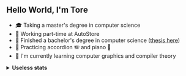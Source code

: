 ## Hello World, I'm Tore

+ 🎓 Taking a master's degree in computer science
+ 🏢 Working part-time at AutoStore
+ 🎉 Finished a bachelor's degree in computer science ([thesis here](https://ntnuopen.ntnu.no/ntnu-xmlui/handle/11250/2778054))
+ 🎼 Practicing accordion 🪗 and piano 🎹
+ 🌱 I'm currently learning computer graphics and compiler theory

<details>
<summary><strong>Useless stats</strong></summary>

![GitHub stats](https://github-readme-stats.vercel.app/api?username=toberge&show_icons=true&theme=vue)

![Language stats](https://github-readme-stats.vercel.app/api/top-langs/?username=toberge&langs_count=10&layout=compact)

</details>
